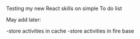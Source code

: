 Testing my new React skills on simple To do list

May add later:

-store activities in cache
-store activities in fire base